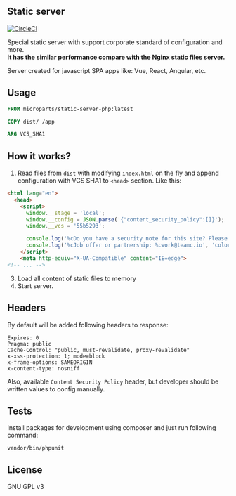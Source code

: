 Static server
-------------

[![CircleCI](https://circleci.com/gh/microparts/static-server-php/tree/master.svg?style=svg)](https://circleci.com/gh/microparts/static-server-php/tree/master)

Special static server with support corporate standard of configuration and more. <br>
**It has the similar performance compare with the Nginx static files server.**

Server created for javascript SPA apps like: Vue, React, Angular, etc.

## Usage

```Dockerfile
FROM microparts/static-server-php:latest

COPY dist/ /app

ARG VCS_SHA1
```

## How it works?

1. Read files from `dist` with modifying `index.html` on the fly and append
configuration with VCS SHA1 to `<head>` section. Like this:

```html
<html lang="en">
  <head>
    <script>
      window.__stage = 'local';
      window.__config = JSON.parse('{"content_security_policy":[]}');
      window.__vcs = '55b5293';

      console.log('%cDo you have a security note for this site? Please write a letter to us: %csecurity@teamc.io', 'color: #009688', 'color: #F44336');
      console.log('%cJob offer or partnership: %cwork@teamc.io', 'color: #009688', 'color: #F44336');
    </script>
    <meta http-equiv="X-UA-Compatible" content="IE=edge">
<!-- ... -->
```
3. Load all content of static files to memory
4. Start server.

## Headers

By default will be added following headers to response:
```http
Expires: 0
Pragma: public
Cache-Control: "public, must-revalidate, proxy-revalidate"
x-xss-protection: 1; mode=block
x-frame-options: SAMEORIGIN
x-content-type: nosniff
```

Also, available `Content Security Policy` header,
but developer should be written values to config manually.

## Tests

Install packages for development using composer and just run following command:

```
vendor/bin/phpunit
```

## License

GNU GPL v3
